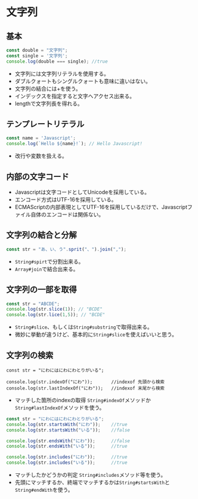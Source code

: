 # 文字列

## 基本
```javascript
const double = "文字列";
const single = '文字列';
console.log(double === single); //true
```
* 文字列には文字列リテラルを使用する。
* ダブルクォートもシングルクォートも意味に違いはない。
* 文字列の結合には+を使う。
* インデックスを指定すると文字へアクセス出来る。
* lengthで文字列長を得れる。

## テンプレートリテラル
```javascript
const name = 'Javascript';
console.log(`Hello ${name}!`); // Hello Javascript!

```
* 改行や変数を扱える。

## 内部の文字コード
* Javascriptは文字コードとしてUnicodeを採用している。
* エンコード方式はUTF-16を採用している。
* ECMAScriptの内部表現としてUTF-16を採用しているだけで、Javascriptファイル自体のエンコードは関係ない。

## 文字列の結合と分解
```javascript
const str = "あ、い、う".sprit("、").join(",");
```
* ``String#spirt``で分割出来る。
* `Array#join`で結合出来る。

## 文字列の一部を取得
```javascript
const str = "ABCDE";
console.log(str.slice(1)); // "BCDE"
console.log(str.lice(1,5)); // "BCDE"
```
* `String#slice`、もしくは`String#substring`で取得出来る。
* 微妙に挙動が違うけど、基本的に`String#slice`を使えばいいと思う。

## 文字列の検索
```javacript
const str = "にわにはにわにわとりがいる";

console.log(str.indexOf("にわ"));       //indexof 先頭から検索
console.log(str.lastIndexOf("にわ"));   //indexof 末尾から検索
```
* マッチした箇所のindexの取得 `String#indexOf`メソッドか`String#lastIndexOf`メソッドを使う。

```javascript
const str = "にわにはにわにわとりがいる";
console.log(str.startsWith("にわ"));    //true
console.log(str.startsWith("いる"));    //false

console.log(str.endsWith("にわ"));      //false
console.log(str.endsWith("いる"));      //true

console.log(str.includes("にわ"));      //true
console.log(str.includes("いる"));      //true

```
* マッチしたかどうかの判定 `String#includes`メソッド等を使う。
* 先頭にマッチするか、終端でマッチするかは`String#startsWith`と`String#endWith`を使う。


